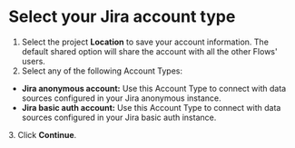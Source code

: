 # Select your Jira account type

1. Select the project **Location** to save your account information. The default shared option will share the account with all the other Flows' users.
2. Select any of the following Account Types:

* **Jira anonymous account:** Use this Account Type to connect with data sources configured in your Jira anonymous instance.
* **Jira basic auth account:** Use this Account Type to connect with data sources configured in your Jira basic auth instance.

3\. Click **Continue**.
